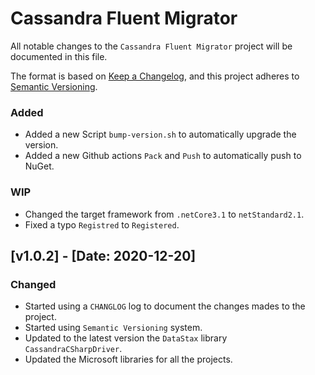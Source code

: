 # Cassandra Fluent Migrator

All notable changes to the `Cassandra Fluent Migrator` project will be documented in this file.

The format is based on [Keep a Changelog](https://keepachangelog.com/en/1.0.0/),
and this project adheres to [Semantic Versioning](https://semver.org/spec/v2.0.0.html).

### Added

- Added a new Script `bump-version.sh` to automatically upgrade the version.
- Added a new Github actions `Pack` and `Push` to automatically push to NuGet.

### WIP

- Changed the target framework from `.netCore3.1` to `netStandard2.1`.
- Fixed a typo `Registred` to `Registered`.

## [v1.0.2] - [Date: 2020-12-20]

### Changed

- Started using a `CHANGLOG` log to document the changes mades to the project.
- Started using `Semantic Versioning` system.
- Updated to the latest version the `DataStax` library `CassandraCSharpDriver`.
- Updated the Microsoft libraries for all the projects.